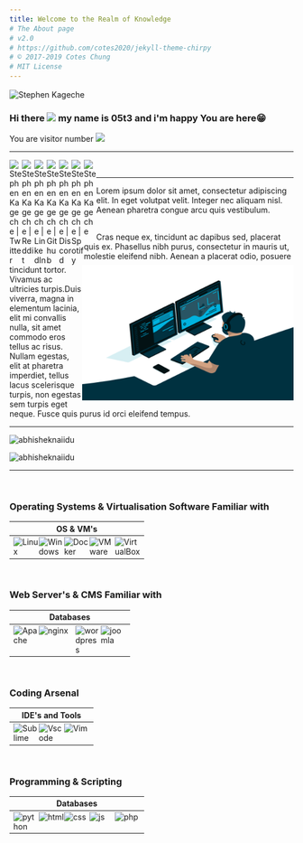 ```yaml
---
title: Welcome to the Realm of Knowledge
# The About page
# v2.0
# https://github.com/cotes2020/jekyll-theme-chirpy
# © 2017-2019 Cotes Chung
# MIT License
---
```


<img align="center" alt="Stephen Kageche" img src="../../assets/img/Posts/resources/ascii%20art.PNG">

### Hi there <img src="https://media.giphy.com/media/hvRJCLFzcasrR4ia7z/giphy.gif" width="20px"> my name is 05t3 and i'm happy You are here😁

You are visitor number <img src="https://profile-counter.glitch.me/05t3/count.svg" />

<hr>

<a href="https://twitter.com/oste_ke">
  <img align="left" alt="Stephen Kageche | Twitter" width="22px" src="../../assets/img/Posts/resources/twitter.svg" />
</a>

<a href="https://www.reddit.com/user/oste08">
  <img align="left" alt="Stephen Kageche | Reddit" width="22px" src="../../assets/img/Posts/resources/reddit.svg" />
</a>

<a href="https://www.linkedin.com/in/stephen-kageche-591193196/">
  <img align="left" alt="Stephen Kageche | LinkedIn" width="22px" src="../../assets/img/Posts/resources/linkedin.svg" />
</a>

<a href="https://github.com/05t3/05t3">
  <img align="left" alt="Stephen Kageche | Github" width="22px" src="../../assets/img/Posts/resources/github.svg" />
</a>

<a href="https://www.linkedin.com/in/stephen-kageche-591193196/">
  <img align="left" alt="Stephen Kageche | Discord" width="22px" src="../../assets/img/Posts/resources/discord.svg" />
</a>

<a href="https://open.spotify.com/user/draidskxf4vzsrhv8xef72t8a?si=667fe12d67ca429b">
  <img align="left" alt="Stephen Kageche | Spotify" width="22px" src="../../assets/img/Posts/resources/spotify-2.svg" />
</a>

<a href="mailto:stevegeche@gmail.com">
  <img align="left" alt="Stephen Kageche" width="22px" src="../../assets/img/Posts/resources/official-gmail-icon-2020-.svg" />
</a>

<br>
<hr>

<!--
<div>Icons made by <a href="https://www.flaticon.com/authors/pixel-perfect" title="Pixel perfect">Pixel perfect</a> from <a href="https://www.flaticon.com/" title="Flaticon">www.flaticon.com</a></div>
-->

<img align="right" alt="GIF" src="https://github.com/KellyEgesa/KellyEgesa/blob/master/assets/code.gif" width="375" height="240" />

Lorem ipsum dolor sit amet, consectetur adipiscing elit. In eget volutpat velit. Integer nec aliquam nisl. Aenean pharetra congue arcu quis vestibulum.

<br>
Cras neque ex, tincidunt ac dapibus sed, placerat quis ex. Phasellus nibh purus, consectetur in mauris ut, molestie eleifend nibh. Aenean a placerat odio, posuere tincidunt tortor. Vivamus ac ultricies turpis.Duis viverra, magna in elementum lacinia, elit mi convallis nulla, sit amet commodo eros tellus ac risus. Nullam egestas, elit at pharetra imperdiet, tellus lacus scelerisque turpis, non egestas sem turpis eget neque. Fusce quis purus id orci eleifend tempus. <br>

<hr>

<p align="left"> <img src="https://github-readme-stats.vercel.app/api?username=05t3&show_icons=true&theme=radical" alt="abhisheknaiidu" />
<p align="left"> <img src="https://github-readme-stats.vercel.app/api/top-langs/?username=05t3&layout=compact&theme=radical" alt="abhisheknaiidu" />  
  
<hr>

</br>

### Operating Systems & Virtualisation Software Familiar with

| OS & VM's                                                                                                                                                                                                                                                                                                                                                                                                                                                                                                                                            |
| ---------------------------------------------------------------------------------------------------------------------------------------------------------------------------------------------------------------------------------------------------------------------------------------------------------------------------------------------------------------------------------------------------------------------------------------------------------------------------------------------------------------------------------------------------- |
| <div display="space-between" width="100px"><img align="left" width="45px" src="../../assets/img/Posts/resources/linux.svg" alt="Linux"><img align="left" width="45px" src="../../assets/img/Posts/resources/windows.svg" alt="Windows"><img align="left" width="45px" src="../../assets/img/Posts/resources/docker.svg" alt="Docker"><img align="left" width="45px" src="../../assets/img/Posts/resources/vmware%20(1).svg" alt="VMware"><img align="left" width="45px" src="../../assets/img/Posts/resources/virtualbox-icon.svg" alt="VirtualBox"> |

</br>

### Web Server's & CMS Familiar with

| Databases                                                                                                                                                                                                                                                                                                                                                                                                                                                                                                       |
| --------------------------------------------------------------------------------------------------------------------------------------------------------------------------------------------------------------------------------------------------------------------------------------------------------------------------------------------------------------------------------------------------------------------------------------------------------------------------------------------------------------- |
| <div display="flex" align="left" justify-content="space-between" align-items="centre" width="100%"><img align="left" width="45px" src="../../assets/img/Posts/resources/apache-13.svg" alt="Apache"><img align="left" width="65px" src="../../assets/img/Posts/resources/nginx-1.svg" alt="nginx"><img align="left" width="45px" src="../../assets/img/Posts/resources/wordpress-blue.svg" alt="wordpress"><img align="left" width="45px" src="../../assets/img/Posts/resources/joomla.svg" alt="joomla"></div> |

</br>

### Coding Arsenal

| IDE's and Tools                                                                                                                                                                                                                                                                                                                                                          |
| ------------------------------------------------------------------------------------------------------------------------------------------------------------------------------------------------------------------------------------------------------------------------------------------------------------------------------------------------------------------------ |
| <div display="space-between" width="100%"><img width="45px" align="right" src="../../assets/img/Posts/resources/Vimlogo.svg" alt="Vim"><img width="45px" align="right" src="../../assets/img/Posts/resources/Visual_Studio_Code_1.35_icon.svg" alt="Vscode"><img width="45px" align="right" src="../../assets/img/Posts/resources/sublime-text.svg" alt="Sublime"></div> |

</br>

### Programming & Scripting

| Databases                                                                                                                                                                                                                                                                                                                                                                                                                                                                                                                                                                                      |
| ---------------------------------------------------------------------------------------------------------------------------------------------------------------------------------------------------------------------------------------------------------------------------------------------------------------------------------------------------------------------------------------------------------------------------------------------------------------------------------------------------------------------------------------------------------------------------------------------- |
| <div display="flex" align="left" justify-content="space-between" align-items="centre" width="100%"><img align="left" width="45px" src="../../assets/img/Posts/resources/python.svg" alt="python"><img align="left" width="45px" src="../../assets/img/Posts/resources/HTML5_Badge.svg" alt="html"><img align="left" width="45px" src="../../assets/img/Posts/resources/CSS3_logo.svg" alt="css"><img align="left" width="45px" src="../../assets/img/Posts/resources/javascript-1.svg" alt="js"><img align="left" width="45px" src="../../assets/img/Posts/resources/php.svg" alt="php"></div> |

</br>

<!--
### CTF's
|Databases |
|-----|
|<div display="flex" align="left" justify-content="space-between" align-items="centre" width="100%"><img align="left" width="55px" src="https://assets.tryhackme.com/img/logo/tryhackme_logo_full.svg" alt="thm"><img align="left" width="60px" src="https://app.hackthebox.eu/images/logos/logo-htb.svg" alt="htb"><img align="left" width="45px" src="https://blueteamlabs.online/images/logo.png" alt="btlo"><img align="left" width="60px" src="https://cybertalents.com/images/logo-footer.png" alt="Cybertalent"><img align="left" width="65px" src="https://www.qbssoftware.com/image/cache/catalog/qbs/burpsuite-250x250.png" alt="portswigger"></div>|

</br>

<a href="https://tryhackme.com/p/oste">
  <img align="left" alt="Stephen Kageche | THM" width="45px" src="https://assets.tryhackme.com/img/logo/tryhackme_logo_full.svg" />
</a>

<a href="https://app.hackthebox.eu/users/210522">
  <img align="left" alt="Stephen Kageche | HTB" width="45px" src="https://app.hackthebox.eu/images/logos/logo-htb.svg" />
</a>

<a href="https://blueteamlabs.online/public/user/b64d7713bd78bd6e76f213">
  <img align="left" alt="Stephen Kageche | BTLO" width="35px" src="https://blueteamlabs.online/images/logo.png" />
</a>

<a href="https://cybertalents.com/members/05t3/profile">
  <img align="left" alt="Stephen Kageche | CyberTalents" width="45px" src="https://cybertalents.com/images/logo-footer.png" />
</a>
-->

<!--
**05t3/05t3** is a ✨ _special_ ✨ repository because its `README.md` (this file) appears on your GitHub profile.

Here are some ideas to get you started:

- 🔭 I’m currently working on Docker and Docker Security
- 🌱 I’m currently learning ...
- 👯 I’m looking to collaborate on ...
- 🤔 I’m looking for help with ...
- 💬 Ask me about ...
- 📫 How to reach me: ...
- 😄 Pronouns: ...
- ⚡ Fun fact: ...
-->

<script data-name="BMC-Widget" data-cfasync="false" src="https://cdnjs.buymeacoffee.com/1.0.0/widget.prod.min.js" data-id="oste" data-description="Support me on Buy me a coffee!" data-message="" data-color="#FF5F5F" data-position="Right" data-x_margin="18" data-y_margin="18"></script>
